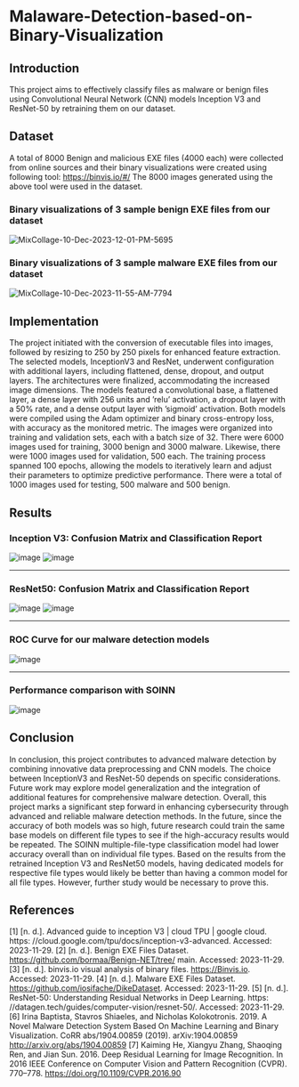 # Malaware-Detection-based-on-Binary-Visualization

## Introduction
This project aims to effectively classify files as malware or benign files using Convolutional Neural Network (CNN) models Inception V3 and ResNet-50 by retraining them on our dataset.

## Dataset
A total of 8000 Benign and malicious EXE files (4000 each) were collected from online sources and their binary visualizations were created using following tool:
https://binvis.io/#/
The 8000 images generated using the above tool were used in the dataset.

### Binary visualizations of 3 sample benign EXE files from our dataset
![MixCollage-10-Dec-2023-12-01-PM-5695](https://github.com/omkarb09/Malaware-Detection-based-on-Binary-Visualization/assets/44408619/3704f771-aee1-459f-b082-2afda7907695)

### Binary visualizations of 3 sample malware EXE files from our dataset
![MixCollage-10-Dec-2023-11-55-AM-7794](https://github.com/omkarb09/Malaware-Detection-based-on-Binary-Visualization/assets/44408619/7817ea74-31ec-48e0-a1b0-746b60255c05)

## Implementation
The project initiated with the conversion of executable files into images, followed by resizing to 250 by 250 pixels for enhanced feature extraction. The selected models, InceptionV3 and ResNet, underwent configuration with additional layers, including flattened, dense, dropout, and output layers. The architectures were finalized, accommodating the increased image dimensions. The models featured a convolutional base, a flattened layer, a dense layer with 256 units and ’relu’ activation, a dropout layer with a 50% rate, and a dense output layer with ’sigmoid’ activation. Both models were compiled using the Adam optimizer and binary cross-entropy loss, with accuracy as the monitored metric. The images were organized into training and validation sets, each with a batch size of 32. There were 6000 images used for training, 3000 benign and 3000 malware. Likewise, there were 1000 images used for validation, 500 each. The training process spanned 100 epochs, allowing the models to iteratively learn and adjust their parameters to optimize predictive performance. There were a total of 1000 images used for testing, 500 malware and 500 benign.

## Results
### Inception V3: Confusion Matrix and Classification Report

![image](https://github.com/omkarb09/Malaware-Detection-based-on-Binary-Visualization/assets/44408619/9c567a51-8a12-484d-80a4-8b29779b19e2)
![image](https://github.com/omkarb09/Malaware-Detection-based-on-Binary-Visualization/assets/44408619/05c0f432-817c-48fa-a641-bcaab18b7a97)

---------------------------------------------------------------------------------------------------------------------------------------------------------------------------------------------------------------------
### ResNet50: Confusion Matrix and Classification Report

![image](https://github.com/omkarb09/Malaware-Detection-based-on-Binary-Visualization/assets/44408619/65c0aef0-2af8-41e2-908f-584460804e3d)
![image](https://github.com/omkarb09/Malaware-Detection-based-on-Binary-Visualization/assets/44408619/7dd84a91-f933-48e2-8d13-42107fdfa52e)

---------------------------------------------------------------------------------------------------------------------------------------------------------------------------------------------------------------------
### ROC Curve for our malware detection models
![image](https://github.com/omkarb09/Malaware-Detection-based-on-Binary-Visualization/assets/44408619/b20b5d40-4f3b-4c7c-9049-95e8b23c0939)

---------------------------------------------------------------------------------------------------------------------------------------------------------------------------------------------------------------------
### Performance comparison with SOINN
![image](https://github.com/omkarb09/Malaware-Detection-based-on-Binary-Visualization/assets/44408619/ce20ceaa-7e10-4d1b-8efc-b9f05befa083)

## Conclusion
In conclusion, this project contributes to advanced malware detection by combining innovative data preprocessing and CNN models. The choice between InceptionV3 and ResNet-50 depends on specific considerations. Future work may explore model generalization and the integration of additional features for comprehensive malware detection. Overall, this project marks a significant step forward in enhancing cybersecurity through advanced and reliable malware detection methods. In the future, since the accuracy of both models was so high, future research could train the same base models on different file types to see if the high-accuracy results would be repeated. The SOINN multiple-file-type classification model had lower accuracy overall than on individual file types. Based on the results from the retrained Inception V3 and ResNet50 models, having dedicated models for respective file types would likely be better than having a common model for all file types. However, further study would be necessary to prove this.

## References
[1] [n. d.]. Advanced guide to inception V3 | cloud TPU | google cloud. https:
//cloud.google.com/tpu/docs/inception-v3-advanced. Accessed: 2023-11-29.
[2] [n. d.]. Benign EXE Files Dataset. https://github.com/bormaa/Benign-NET/tree/
main. Accessed: 2023-11-29.
[3] [n. d.]. binvis.io visual analysis of binary files. https://Binvis.io. Accessed:
2023-11-29.
[4] [n. d.]. Malware EXE Files Dataset. https://github.com/iosifache/DikeDataset.
Accessed: 2023-11-29.
[5] [n. d.]. ResNet-50: Understanding Residual Networks in Deep Learning. https:
//datagen.tech/guides/computer-vision/resnet-50/. Accessed: 2023-11-29.
[6] Irina Baptista, Stavros Shiaeles, and Nicholas Kolokotronis. 2019. A Novel Malware
Detection System Based On Machine Learning and Binary Visualization. CoRR
abs/1904.00859 (2019). arXiv:1904.00859 http://arxiv.org/abs/1904.00859
[7] Kaiming He, Xiangyu Zhang, Shaoqing Ren, and Jian Sun. 2016. Deep Residual
Learning for Image Recognition. In 2016 IEEE Conference on Computer Vision and
Pattern Recognition (CVPR). 770–778. https://doi.org/10.1109/CVPR.2016.90
